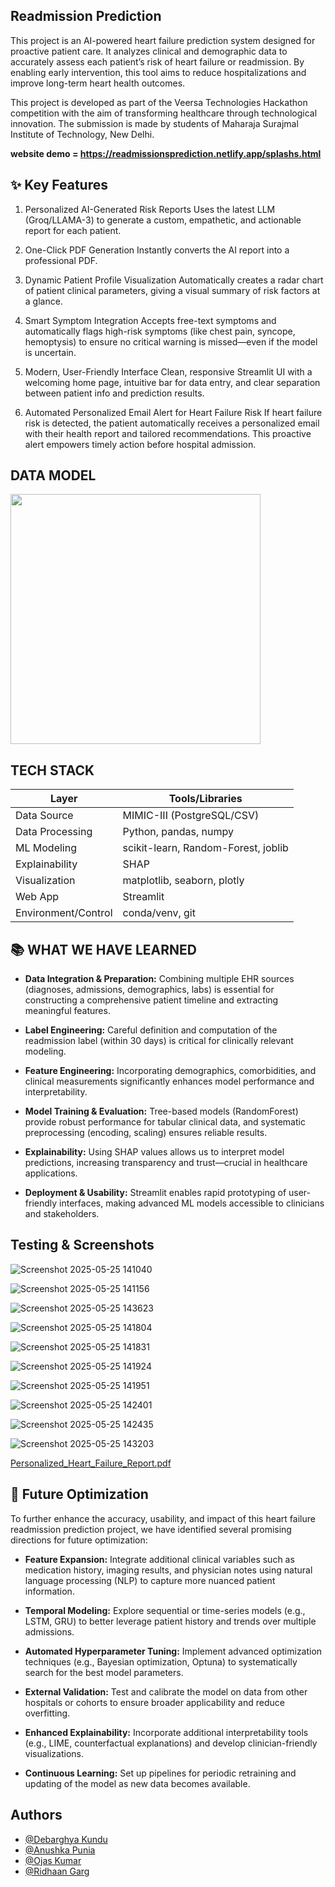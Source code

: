 ## Readmission Prediction



This project is an AI-powered heart failure prediction system designed for proactive patient care.
It analyzes clinical and demographic data to accurately assess each patient’s risk of heart failure or readmission. By enabling early intervention, this tool aims to reduce hospitalizations and improve long-term heart health outcomes.

This project is developed as part of the Veersa Technologies Hackathon competition with the aim of transforming healthcare through technological innovation. 
The submission is made by students of Maharaja Surajmal Institute of Technology, New Delhi.

**website demo  = https://readmissionsprediction.netlify.app/splashs.html**

## ✨ Key Features

1. Personalized AI-Generated Risk Reports
Uses the latest LLM (Groq/LLAMA-3) to generate a custom, empathetic, and actionable report for each patient.

2. One-Click PDF Generation 
Instantly converts the AI report into a professional PDF.

3. Dynamic Patient Profile Visualization
Automatically creates a radar chart of patient clinical parameters, giving a visual summary of risk factors at a glance.

4. Smart Symptom Integration
Accepts free-text symptoms and automatically flags high-risk symptoms (like chest pain, syncope, hemoptysis) to ensure no critical warning is missed—even if the model is uncertain.

5. Modern, User-Friendly Interface
Clean, responsive Streamlit UI with a welcoming home page, intuitive bar for data entry, and clear separation between patient info and prediction results.

6. Automated Personalized Email Alert for Heart Failure Risk
If heart failure risk is detected, the patient automatically receives a personalized email with their health report and tailored recommendations. This proactive alert empowers timely action before hospital admission.

## DATA MODEL

<img src="https://github.com/user-attachments/assets/ceedcdbc-61f9-4b42-84d6-8152ad3a368d" width="400"/>

## TECH STACK
| **Layer**              | **Tools/Libraries**                         |
|------------------------|---------------------------------------------|
| Data Source            | MIMIC-III (PostgreSQL/CSV)                  |
| Data Processing        | Python, pandas, numpy                       |
| ML Modeling            | scikit-learn, Random-Forest, joblib         |
| Explainability         | SHAP                                        |
| Visualization          | matplotlib, seaborn, plotly                 |
| Web App                | Streamlit                                   |
| Environment/Control    | conda/venv, git                             |



## 📚 WHAT WE HAVE LEARNED

- **Data Integration & Preparation:**
Combining multiple EHR sources (diagnoses, admissions, demographics, labs) is essential for constructing a comprehensive patient timeline and extracting meaningful features.

- **Label Engineering:**
Careful definition and computation of the readmission label (within 30 days) is critical for clinically relevant modeling.

- **Feature Engineering:**
Incorporating demographics, comorbidities, and clinical measurements significantly enhances model performance and interpretability.

- **Model Training & Evaluation:**
Tree-based models (RandomForest) provide robust performance for tabular clinical data, and systematic preprocessing (encoding, scaling) ensures reliable results.

- **Explainability:**
Using SHAP values allows us to interpret model predictions, increasing transparency and trust—crucial in healthcare applications.

- **Deployment & Usability:**
Streamlit enables rapid prototyping of user-friendly interfaces, making advanced ML models accessible to clinicians and stakeholders.


## Testing & Screenshots

![Screenshot 2025-05-25 141040](https://github.com/user-attachments/assets/926d26e9-e7f8-4abd-a414-2375dcb8c0cb)

![Screenshot 2025-05-25 141156](https://github.com/user-attachments/assets/0812cfd0-42fd-411b-8529-9c0bfc9b8f65)

![Screenshot 2025-05-25 143623](https://github.com/user-attachments/assets/a9660d26-51ae-4754-a3aa-570bc407c862)

![Screenshot 2025-05-25 141804](https://github.com/user-attachments/assets/87e43628-d02a-4588-8a7a-cadfe22af572)

![Screenshot 2025-05-25 141831](https://github.com/user-attachments/assets/5f913665-2e2e-4d9d-972b-05d6cb280cc9)

![Screenshot 2025-05-25 141924](https://github.com/user-attachments/assets/c7c7828e-b60c-454c-885b-b57fe1ad86bd)

![Screenshot 2025-05-25 141951](https://github.com/user-attachments/assets/2e43c5aa-15c3-4261-97e7-32d533eac55d)

![Screenshot 2025-05-25 142401](https://github.com/user-attachments/assets/6020bffa-7cee-4667-ac75-b3fc6c9d4469)

![Screenshot 2025-05-25 142435](https://github.com/user-attachments/assets/9934018c-f615-4991-a97f-10511fa40763)

![Screenshot 2025-05-25 143203](https://github.com/user-attachments/assets/e7a100b5-f8bb-46dc-8e82-d6fdf9a95752)

[Personalized_Heart_Failure_Report.pdf](https://github.com/user-attachments/files/20430123/Personalized_Heart_Failure_Report.pdf)

## 🚀 Future Optimization

To further enhance the accuracy, usability, and impact of this heart failure readmission prediction project, we have identified several promising directions for future optimization:

- **Feature Expansion:**
  Integrate additional clinical variables such as medication history, imaging results, and physician notes using natural language processing (NLP) to capture more nuanced patient information.

- **Temporal Modeling:**
 Explore sequential or time-series models (e.g., LSTM, GRU) to better leverage patient history and trends over multiple admissions.

- **Automated Hyperparameter Tuning:**
Implement advanced optimization techniques (e.g., Bayesian optimization, Optuna) to systematically search for the best model parameters.

- **External Validation:**
Test and calibrate the model on data from other hospitals or cohorts to ensure broader applicability and reduce overfitting.

- **Enhanced Explainability:**
Incorporate additional interpretability tools (e.g., LIME, counterfactual explanations) and develop clinician-friendly visualizations.

- **Continuous Learning:**
Set up pipelines for periodic retraining and updating of the model as new data becomes available.






## Authors

- [@Debarghya Kundu](https://github.com/debarghyakundu123)
- [@Anushka Punia](https://github.com/anushkapunia)
- [@Ojas Kumar](https://github.com/OjasKumar83)
- [@Ridhaan Garg](https://github.com/ridhaan7)





